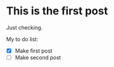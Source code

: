 # This is the first post #

Just checking.

My to do list:
* [x] Make first post
* [ ] Make second post
